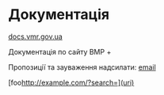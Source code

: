 # Документація

[docs.vmr.gov.ua](https://docs.vmr.gov.ua)

Документація по сайту ВМР
+


Пропозиції та зауваження надсилати: [email](mailto:steven13@vmr.gov.ua?subject=https://docs.vmr.gov.ua/)


[foo<http://example.com/?search=](uri)>
